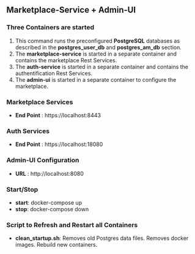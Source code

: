 ## Marketplace-Service + Admin-UI

### Three Containers are started
1. This command runs the preconfigured **PostgreSQL** databases as described in the **postgres_user_db** and **postgres_am_db** section.
2. The **marketplace-service** is started in a separate container and contains the marketplace Rest Services.
2. The **auth-service** is started in a separate container and contains the authentification Rest Services.
3. The **admin-ui** is started in a separate container to configure the marketplace.

### Marketplace Services
- **End Point** : https://localhost:8443


### Auth Services
- **End Point** : https://localhost:18080

### Admin-UI Configuration
- **URL** : http://localhost:8080

### Start/Stop
- **start**: docker-compose up
- **stop**: docker-compose down

### Script to Refresh and Restart all Containers
- **clean_startup.sh**: Removes old Postgres data files. Removes docker images. Rebuild new containers.


